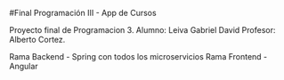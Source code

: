#Final Programación III - App de Cursos

Proyecto final de Programacion 3.
Alumno: Leiva Gabriel David
Profesor: Alberto Cortez.

Rama Backend - Spring con todos los microservicios
Rama Frontend - Angular
